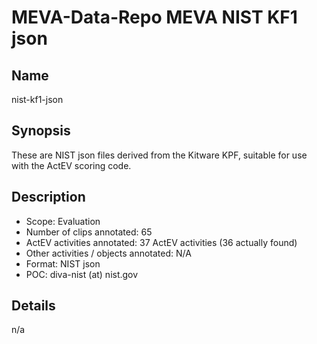 # MEVA-Data-Repo MEVA NIST KF1 json

## Name

nist-kf1-json

## Synopsis

These are NIST json files derived from the Kitware KPF, suitable for use with the ActEV scoring code.

## Description

* Scope: Evaluation
* Number of clips annotated: 65
* ActEV activities annotated: 37 ActEV activities (36 actually found)
* Other activities / objects annotated: N/A
* Format: NIST json
* POC: diva-nist (at) nist.gov

## Details

n/a

